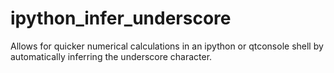 # ipython_infer_underscore
Allows for quicker numerical calculations in an ipython or qtconsole shell by automatically inferring the underscore character.
